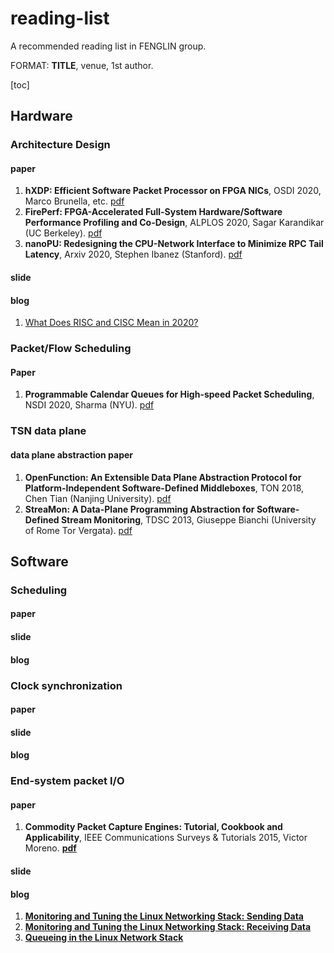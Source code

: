 # reading-list
A recommended reading list in FENGLIN group.

FORMAT: **TITLE**, venue, 1st author.

[toc]

## Hardware

### Architecture Design

#### paper

1. **hXDP: Efficient Software Packet Processor on FPGA NICs**, OSDI 2020, Marco Brunella, etc. [pdf](https://www.usenix.org/system/files/osdi20-brunella.pdf)
2. **FirePerf: FPGA-Accelerated Full-System Hardware/Software Performance Profiling and Co-Design**, ALPLOS 2020, Sagar Karandikar (UC Berkeley). [pdf](https://people.eecs.berkeley.edu/~alonamid/papers/asplos2020-fireperf.pdf)
3. **nanoPU: Redesigning the CPU-Network Interface to Minimize RPC Tail Latency**, Arxiv 2020, Stephen Ibanez (Stanford). [pdf](https://arxiv.org/pdf/2010.12114.pdf)

#### slide

#### blog

1. [What Does RISC and CISC Mean in 2020?](https://medium.com/swlh/what-does-risc-and-cisc-mean-in-2020-7b4d42c9a9de)

### Packet/Flow Scheduling

#### Paper

1. **Programmable Calendar Queues for High-speed Packet Scheduling**, NSDI 2020, Sharma (NYU). [pdf](https://cs.nyu.edu/~anirudh/calendar_queues.pdf) 

### TSN data plane

#### data plane abstraction paper

1. **OpenFunction: An Extensible Data Plane Abstraction Protocol for Platform-Independent Software-Defined Middleboxes**, TON 2018, Chen Tian (Nanjing University). [pdf](https://cs.nju.edu.cn/tianchen/lunwen/2018/openfunction-tnet.pdf) 
2. **StreaMon: A Data-Plane Programming Abstraction for Software-Defined Stream Monitoring**, TDSC 2013, Giuseppe Bianchi (University of Rome Tor Vergata). [pdf](https://arxiv.org/pdf/1311.2442.pdf) 

## Software
### Scheduling
#### paper
#### slide
#### blog
### Clock synchronization
#### paper
#### slide
#### blog
### End-system packet I/O
#### paper
1. **Commodity Packet Capture Engines: Tutorial, Cookbook and Applicability**, IEEE Communications Surveys & Tutorials 2015, Victor Moreno. [**pdf**](https://ieeexplore.ieee.org/document/7101227)
#### slide
#### blog
1. [**Monitoring and Tuning the Linux Networking Stack: Sending Data**](https://blog.packagecloud.io/eng/2017/02/06/monitoring-tuning-linux-networking-stack-sending-data/)
2. [**Monitoring and Tuning the Linux Networking Stack: Receiving Data**](https://blog.packagecloud.io/eng/2016/06/22/monitoring-tuning-linux-networking-stack-receiving-data/)
3. [**Queueing in the Linux Network Stack**](https://www.coverfire.com/articles/queueing-in-the-linux-network-stack/)
